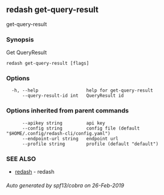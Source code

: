 ## redash get-query-result

get-query-result

### Synopsis

Get QueryResult

```
redash get-query-result [flags]
```

### Options

```
  -h, --help                  help for get-query-result
      --query-result-id int   QueryResult id
```

### Options inherited from parent commands

```
      --apikey string         api key
      --config string         config file (default "$HOME/.config/redash-cli/config.yaml")
      --endpoint-url string   endpoint url
      --profile string        profile (default "default")
```

### SEE ALSO

* [redash](redash.md)	 - redash

###### Auto generated by spf13/cobra on 26-Feb-2019
